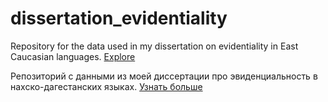 # dissertation_evidentiality

Repository for the data used in my dissertation on evidentiality in East Caucasian languages. [Explore](https://sverhees.github.io/dissertation_evidentiality/index.html)

Репозиторий с данными из моей диссертации про эвиденциальность в нахско-дагестанских языках. [Узнать больше](https://sverhees.github.io/dissertation_evidentiality/index_ru.html)
